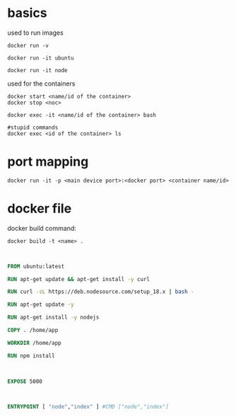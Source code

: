 # basics

used to run images
```cli
docker run -v

docker run -it ubuntu

docker run -it node
```

used for the containers
```
docker start <name/id of the container>
docker stop <noc>

docker exec -it <name/id of the container> bash

#stupid commands
docker exec <id of the container> ls
```
# port mapping
```
docker run -it -p <main device port>:<docker port> <container name/id>
```

# docker file

docker build command:
```
docker build -t <name> .
```

```Dockerfile
  

FROM ubuntu:latest

RUN apt-get update && apt-get install -y curl

RUN curl -sL https://deb.nodesource.com/setup_18.x | bash -

RUN apt-get update -y

RUN apt-get install -y nodejs

COPY . /home/app

WORKDIR /home/app

RUN npm install

  

EXPOSE 5000

  

ENTRYPOINT [ "node","index" ] #CMD ["node","index"]
```
